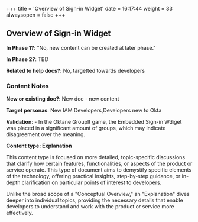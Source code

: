 +++
title = 'Overview of Sign-in Widget'
date = 16:17:44
weight = 33
alwaysopen = false
+++

## Overview of Sign-in Widget

**In Phase 1?**: "No, new content can be created at later phase."

**In Phase 2?**: TBD

**Related to help docs?**: No, targetted towards developers



### Content Notes

**New or existing doc?**: New doc - new content

**Target personas**: New IAM Developers,Developers new to Okta

**Validation**: - In the Oktane GroupIt game, the Embedded Sign-in Wdiget was placed in a significant amount of groups, which may indicate disagreement over the meaning.

**Content type: Explanation**

This content type is focused on more detailed, topic-specific discussions that clarify how certain features, functionalities, or aspects of the product or service operate. This type of document aims to demystify specific elements of the technology, offering practical insights, step-by-step guidance, or in-depth clarification on particular points of interest to developers. 

Unlike the broad scope of a "Conceptual Overview," an "Explanation" dives deeper into individual topics, providing the necessary details that enable developers to understand and work with the product or service more effectively.


